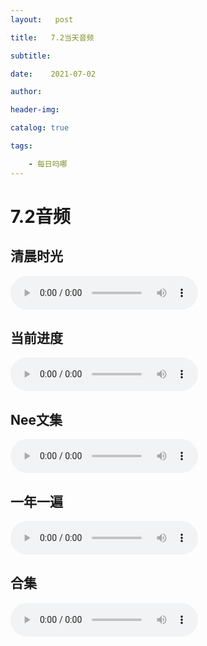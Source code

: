 ```yaml
---
layout:   post

title:   7.2当天音频

subtitle:  

date:    2021-07-02

author:   

header-img: 

catalog: true

tags:

    - 每日吗哪
---
```


# 7.2音频

## 清晨时光

<p>
    <audio controls="">
    <source src="\music\21-07-02-【清晨时光】春-第五篇 周五.mp3" type="audio/mpeg">6.29日音频
    </audio>
</p>


## 当前进度

<p>
    <audio controls="">
    <source src="\music\21-07-02-约书亚记第五章及注解.mp3" type="audio/mpeg">6.29日音频
    </audio>
</p>


## Nee文集

<p>
    <audio controls="">
    <source src="\music\21-07-02-文·正常的基督徒生活 第九章（下）.mp3" type="audio/mpeg">6.29日音频
    </audio>
</p>


## 一年一遍

<p>
    <audio controls="">
    <source src="\music\21-07-02-【读经一年一遍】6月28日.mp3" type="audio/mpeg">6.29日音频
    </audio>
</p>


## 合集

<p>
    <audio controls="">
    <source src="\music\21-07-02-合集.mp3" type="audio/mpeg">6.29日音频
    </audio>
</p>
